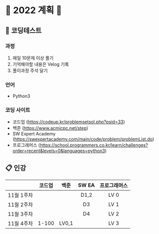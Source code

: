 # 📌 2022 계획 📌

## 📝 코딩테스트

### 과정
1. 매일 10문제 이상 풀기
2. 기억해야할 내용은 Velog 기록
3. 풀이과정 주석 달기

### 언어
- Python3

### 코딩 사이트
- 코드업 (https://codeup.kr/problemsetsol.php?psid=33)
- 백준   (https://www.acmicpc.net/step)
- SW Expert Academy (https://swexpertacademy.com/main/code/problem/problemList.do)
- 프로그래머스 (https://school.programmers.co.kr/learn/challenges?order=recent&levels=0&languages=python3)

## 📋 인강

|          |코드업 |백준  |SW EA |프로그래머스
|----      |:----:|:----:|:----:|:----:
|11월 1주차|      |      | D1,2 |  LV 0
|11월 2주차|      |      |  D3  |  LV 1
|11월 3주차|      |      |  D4  |  LV 2
|11월 4주차|1-100 |LV0,1 |      |  LV 3


